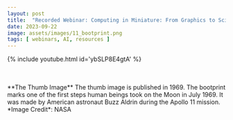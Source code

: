 ```yaml
---
layout: post
title:  "Recorded Webinar: Computing in Miniature: From Graphics to Science"
date: 2023-09-22
image: assets/images/11_bootprint.png
tags: [ webinars, AI, resources ]
---
```


<div class="col-12 col-md-9 col-lg-9 mb-9 gx-1">

{% include youtube.html id='ybSLP8E4gtA' %}
</div>
<br/>
<br/>
**The Thumb Image**   
The thumb image is published in 1969. The bootprint marks one of the first steps human beings took on the Moon in July 1969. It was made by American astronaut Buzz Aldrin during the Apollo 11 mission. *Image Credit*: NASA 
<br>
<br>
